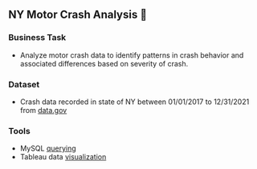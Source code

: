 ## NY Motor Crash Analysis  🚗

### Business Task
- Analyze motor crash data to identify patterns in crash behavior and associated differences based on severity of crash.

### Dataset 
- Crash data recorded in state of NY between 01/01/2017 to 12/31/2021 from [data.gov](https://catalog.data.gov/dataset/motor-vehicle-crashes-case-information-three-year-window)

### Tools
- MySQL [querying](https://github.com/ryanpark0117/NY-Motor-Crash-Analysis/blob/main/Querying.md) 
- Tableau data [visualization](https://public.tableau.com/app/profile/ryan.park7995/viz/NYCrashDashboard/Dashboard1)
